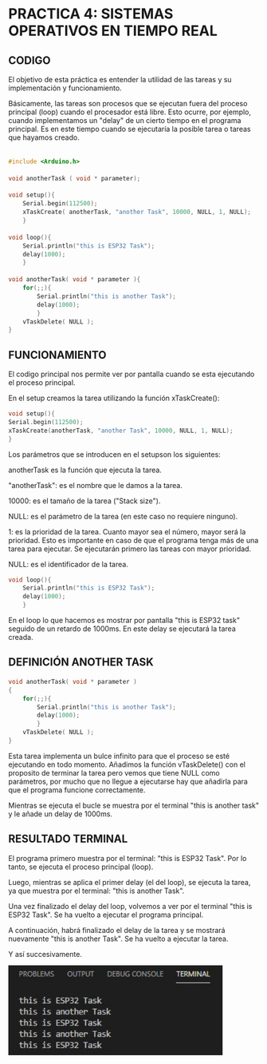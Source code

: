# PRACTICA 4: SISTEMAS OPERATIVOS EN TIEMPO REAL

## CODIGO
El objetivo de esta práctica es entender la utilidad de las tareas y su implementación y funcionamiento.

Básicamente, las tareas son procesos que se ejecutan fuera del proceso principal (loop) cuando el procesador está libre. Esto ocurre, por ejemplo, cuando implementamos un "delay" de un cierto tiempo en el programa principal. Es en este tiempo cuando se ejecutaría la posible tarea o tareas que hayamos creado.

```cpp

#include <Arduino.h>

void anotherTask ( void * parameter); 

void setup(){
    Serial.begin(112500);
    xTaskCreate( anotherTask, "another Task", 10000, NULL, 1, NULL); 
    }

void loop(){
    Serial.println("this is ESP32 Task");
    delay(1000);
    }

void anotherTask( void * parameter ){
    for(;;){
        Serial.println("this is another Task");
        delay(1000);
        }
    vTaskDelete( NULL );
}

```

## FUNCIONAMIENTO

El codigo principal nos permite ver por pantalla cuando se esta ejecutando el proceso principal. 

En el setup creamos la tarea utilizando la función xTaskCreate():


```cpp
void setup(){
Serial.begin(112500);
xTaskCreate(anotherTask, "another Task", 10000, NULL, 1, NULL);
}
```
Los parámetros que se introducen en el setupson los siguientes:

anotherTask es la función que ejecuta la tarea.

"anotherTask": es el nombre que le damos a la tarea.

10000: es el tamaño de la tarea ("Stack size").

NULL: es el parámetro de la tarea (en este caso no requiere ninguno).

1: es la prioridad de la tarea. Cuanto mayor sea el número, mayor será la prioridad. Esto es importante en caso de que el programa tenga más de una tarea para ejecutar. Se ejecutarán primero las tareas con mayor prioridad.

NULL: es el identificador de la tarea.

```cpp
void loop(){
    Serial.println("this is ESP32 Task");
    delay(1000);
    }
```


En el loop lo que hacemos es mostrar por pantalla "this is ESP32 task" seguido de un retardo de 1000ms. En este delay se ejecutará la tarea creada. 

## DEFINICIÓN ANOTHER TASK
```cpp
void anotherTask( void * parameter )
{
    for(;;){
        Serial.println("this is another Task");
        delay(1000);
        }
    vTaskDelete( NULL );
}
```

Esta tarea implementa un bulce infinito para que el proceso se esté ejecutando en todo momento. Añadimos la función vTaskDelete() con el proposito de terminar la tarea pero vemos que tiene NULL como parámetros, por mucho que no llegue a ejecutarse hay que añadirla para que el programa funcione correctamente. 

Mientras se ejecuta el bucle se muestra por el terminal "this is another task" y le añade un delay de 1000ms. 

## RESULTADO TERMINAL

El programa primero muestra por el terminal: "this is ESP32 Task". Por lo tanto, se ejecuta el proceso principal (loop).

Luego, mientras se aplica el primer delay (el del loop), se ejecuta la tarea, ya que muestra por el terminal: "this is another Task".

Una vez finalizado el delay del loop, volvemos a ver por el terminal "this is ESP32 Task". Se ha vuelto a ejecutar el programa principal.

A continuación, habrá finalizado el delay de la tarea y se mostrará nuevamente "this is another Task". Se ha vuelto a ejecutar la tarea.

Y así succesivamente. 

<img src="terminalp4.PNG" width="430" align="center">
